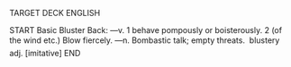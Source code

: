 TARGET DECK
ENGLISH

START
Basic
Bluster
Back: —v. 1 behave pompously or boisterously. 2 (of the wind etc.) Blow fiercely. —n. Bombastic talk; empty threats.  blustery adj. [imitative]
END
